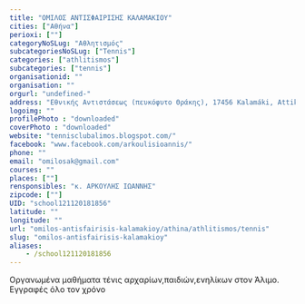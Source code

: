 ```yaml
---
title: "ΟΜΙΛΟΣ ΑΝΤΙΣΦΑΙΡΙΣΗΣ ΚΑΛΑΜΑΚΙΟΥ"
cities: ["Αθήνα"]
perioxi: [""]
categoryNoSLug: "Αθλητισμός"
subcategoriesNoSLug: ["Tennis"]
categories: ["athlitismos"]
subcategories: ["tennis"]
organisationid: ""
organisation: ""
orgurl: "undefined-"
address: "Εθνικής Αντιστάσεως (πευκόφυτο Θράκης), 17456 Kalamáki, Attiki, Greece"
logoimg: ""
profilePhoto : "downloaded"
coverPhoto : "downloaded"
website: "tennisclubalimos.blogspot.com/"
facebook: "www.facebook.com/arkoulisioannis/"
phone: ""
email: "omilosak@gmail.com"
courses: ""
places: [""]
rensponsibles: "κ. ΑΡΚΟΥΛΗΣ ΙΩΑΝΝΗΣ"
zipcode: [""]
UID: "school121120181856"
latitude: ""
longitude: ""
url: "omilos-antisfairisis-kalamakioy/athina/athlitismos/tennis"
slug: "omilos-antisfairisis-kalamakioy"
aliases:
    - /school121120181856
---
```



Οργανωμένα μαθήματα τένις αρχαρίων,παιδιών,ενηλίκων στον Άλιμο. Εγγραφές όλο τον χρόνο

